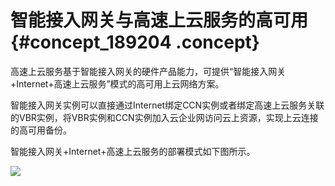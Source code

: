 # 智能接入网关与高速上云服务的高可用 {#concept_189204 .concept}

高速上云服务基于智能接入网关的硬件产品能力，可提供“智能接入网关+Internet+高速上云服务”模式的高可用上云网络方案。

智能接入网关实例可以直接通过Internet绑定CCN实例或者绑定高速上云服务关联的VBR实例，将VBR实例和CCN实例加入云企业网访问云上资源，实现上云连接的高可用备份。

智能接入网关+Internet+高速上云服务的部署模式如下图所示。

![](http://static-aliyun-doc.oss-cn-hangzhou.aliyuncs.com/assets/img/83738/155953281645512_zh-CN.png)

